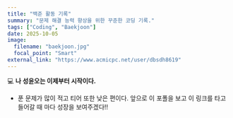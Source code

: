 ```yaml
---
title: "백준 활동 기록"
summary: "문제 해결 능력 향상을 위한 꾸준한 코딩 기록."
tags: ["Coding", "Baekjoon"]
date: 2025-10-05
image:
  filename: "baekjoon.jpg"
  focal_point: "Smart"
external_link: "https://www.acmicpc.net/user/dbsdh8619"
---
```


💻 **나 성윤오는 이제부터 시작이다.**

- 푼 문제가 많이 적고 티어 또한 낮은 편이다. 앞으로 이 포폴을 보고 이 링크를 타고 들어갈 때 마다 성장을 보여주겠다!!
